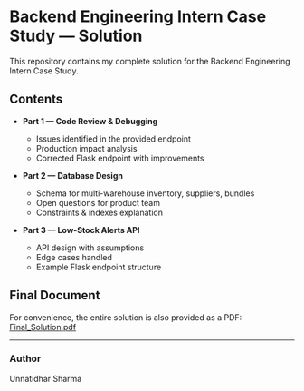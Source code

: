# Backend Engineering Intern Case Study — Solution

This repository contains my complete solution for the Backend Engineering Intern Case Study.  

## Contents
- **Part 1 — Code Review & Debugging**
  - Issues identified in the provided endpoint
  - Production impact analysis
  - Corrected Flask endpoint with improvements

- **Part 2 — Database Design**
  - Schema for multi-warehouse inventory, suppliers, bundles
  - Open questions for product team
  - Constraints & indexes explanation

- **Part 3 — Low-Stock Alerts API**
  - API design with assumptions
  - Edge cases handled
  - Example Flask endpoint structure

## Final Document
For convenience, the entire solution is also provided as a PDF:  
[Final_Solution.pdf](./Backend_Engineering_CaseStudy_Solution_UnnatidharSharma.pdf.pdf)

---

### Author
Unnatidhar Sharma

